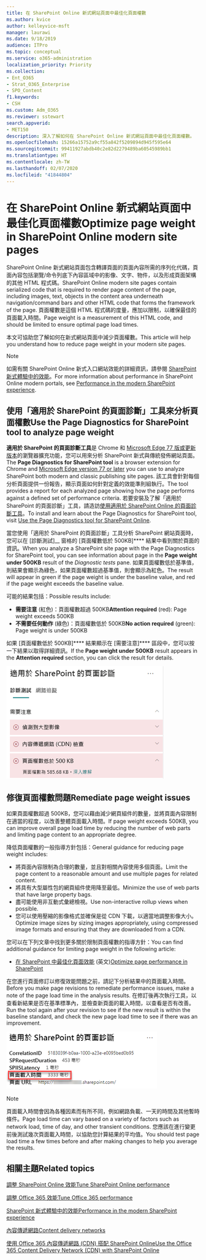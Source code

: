 ```yaml
---
title: 在 SharePoint Online 新式網站頁面中最佳化頁面權數
ms.author: kvice
author: kelleyvice-msft
manager: laurawi
ms.date: 9/18/2019
audience: ITPro
ms.topic: conceptual
ms.service: o365-administration
localization_priority: Priority
ms.collection:
- Ent_O365
- Strat_O365_Enterprise
- SPO_Content
f1.keywords:
- CSH
ms.custom: Adm_O365
ms.reviewer: sstewart
search.appverid:
- MET150
description: 深入了解如何在 SharePoint Online 新式網站頁面中最佳化頁面權數。
ms.openlocfilehash: 15266a15752a9cf55a842f5209894d945f595e64
ms.sourcegitcommit: 99411927abdb40c2e82d2279489ba60545989bb1
ms.translationtype: HT
ms.contentlocale: zh-TW
ms.lasthandoff: 02/07/2020
ms.locfileid: "41844804"
---
```

# <a name="optimize-page-weight-in-sharepoint-online-modern-site-pages"></a><span data-ttu-id="ec779-103">在 SharePoint Online 新式網站頁面中最佳化頁面權數</span><span class="sxs-lookup"><span data-stu-id="ec779-103">Optimize page weight in SharePoint Online modern site pages</span></span>

<span data-ttu-id="ec779-104">SharePoint Online 新式網站頁面包含轉譯頁面的頁面內容所需的序列化代碼，頁面內容包括瀏覽/命令列底下內容區域中的影像、文字、物件，以及形成頁面架構的其他 HTML 程式碼。</span><span class="sxs-lookup"><span data-stu-id="ec779-104">SharePoint Online modern site pages contain serialized code that is required to render page content of the page, including images, text, objects in the content area underneath navigation/command bars and other HTML code that forms the framework of the page.</span></span> <span data-ttu-id="ec779-105">頁面權數是這個 HTML 程式碼的度量，應加以限制，以確保最佳的頁面載入時間。</span><span class="sxs-lookup"><span data-stu-id="ec779-105">Page weight is a measurement of this HTML code, and should be limited to ensure optimal page load times.</span></span>

<span data-ttu-id="ec779-106">本文可協助您了解如何在新式網站頁面中減少頁面權數。</span><span class="sxs-lookup"><span data-stu-id="ec779-106">This article will help you understand how to reduce page weight in your modern site pages.</span></span>

>[!NOTE]
><span data-ttu-id="ec779-107">如需有關 SharePoint Online 新式入口網站效能的詳細資訊，請參閱 [SharePoint 新式體驗中的效能](https://docs.microsoft.com/sharepoint/modern-experience-performance)。</span><span class="sxs-lookup"><span data-stu-id="ec779-107">For more information about performance in SharePoint Online modern portals, see [Performance in the modern SharePoint experience](https://docs.microsoft.com/sharepoint/modern-experience-performance).</span></span>

## <a name="use-the-page-diagnostics-for-sharepoint-tool-to-analyze-page-weight"></a><span data-ttu-id="ec779-108">使用「適用於 SharePoint 的頁面診斷」工具來分析頁面權數</span><span class="sxs-lookup"><span data-stu-id="ec779-108">Use the Page Diagnostics for SharePoint tool to analyze page weight</span></span>

<span data-ttu-id="ec779-109">**適用於 SharePoint 的頁面診斷工具**是 Chrome 和 [Microsoft Edge 77 版或更新版本](https://www.microsoftedgeinsider.com/download?form=MI13E8&OCID=MI13E8)的瀏覽器擴充功能，您可以用來分析 SharePoint 新式與傳統發佈網站頁面。</span><span class="sxs-lookup"><span data-stu-id="ec779-109">The **Page Diagnostics for SharePoint tool** is a browser extension for Chrome and [Microsoft Edge version 77 or later](https://www.microsoftedgeinsider.com/download?form=MI13E8&OCID=MI13E8) you can use to analyze SharePoint both modern and classic publishing site pages.</span></span> <span data-ttu-id="ec779-110">該工具會針對每個分析頁面提供一份報告，顯示頁面如何針對定義的效能準則組執行。</span><span class="sxs-lookup"><span data-stu-id="ec779-110">The tool provides a report for each analyzed page showing how the page performs against a defined set of performance criteria.</span></span> <span data-ttu-id="ec779-111">若要安裝及了解「適用於 SharePoint 的頁面診斷」工具，請造訪[使用適用於 SharePoint Online 的頁面診斷工具](page-diagnostics-for-spo.md)。</span><span class="sxs-lookup"><span data-stu-id="ec779-111">To install and learn about the Page Diagnostics for SharePoint tool, visit [Use the Page Diagnostics tool for SharePoint Online](page-diagnostics-for-spo.md).</span></span>

<span data-ttu-id="ec779-112">當您使用「適用於 SharePoint 的頁面診斷」工具分析 SharePoint 網站頁面時，您可以在 [診斷測試]__ 窗格的 [頁面權數低於 500KB]\*\*\*\* 結果中看到關於頁面的資訊。</span><span class="sxs-lookup"><span data-stu-id="ec779-112">When you analyze a SharePoint site page with the Page Diagnostics for SharePoint tool, you can see information about page in the **Page weight under 500KB** result of the _Diagnostic tests_ pane.</span></span> <span data-ttu-id="ec779-113">如果頁面權數低於基準值，則結果會顯示為綠色，如果頁面權數超過基準值，則會顯示為紅色。</span><span class="sxs-lookup"><span data-stu-id="ec779-113">The result will appear in green if the page weight is under the baseline value, and red if the page weight exceeds the baseline value.</span></span>

<span data-ttu-id="ec779-114">可能的結果包括：</span><span class="sxs-lookup"><span data-stu-id="ec779-114">Possible results include:</span></span>

- <span data-ttu-id="ec779-115">**需要注意** (紅色)：頁面權數超過 500KB</span><span class="sxs-lookup"><span data-stu-id="ec779-115">**Attention required** (red): Page weight exceeds 500KB</span></span>
- <span data-ttu-id="ec779-116">**不需要任何動作** (綠色)：頁面權數低於 500KB</span><span class="sxs-lookup"><span data-stu-id="ec779-116">**No action required** (green): Page weight is under 500KB</span></span>

<span data-ttu-id="ec779-117">如果 [頁面權數低於 500KB]\*\*\*\* 結果顯示在 [需要注意]\*\*\*\* 區段中，您可以按一下結果以取得詳細資訊。</span><span class="sxs-lookup"><span data-stu-id="ec779-117">If the **Page weight under 500KB** result appears in the **Attention required** section, you can click the result for details.</span></span>

![對 SharePoint 的要求結果](media/modern-portal-optimization/pagediag-page-weight.png)

## <a name="remediate-page-weight-issues"></a><span data-ttu-id="ec779-119">修復頁面權數問題</span><span class="sxs-lookup"><span data-stu-id="ec779-119">Remediate page weight issues</span></span>

<span data-ttu-id="ec779-120">如果頁面權數超過 500KB，您可以藉由減少網頁組件的數量，並將頁面內容限制在適當的程度，以改善整體頁面載入時間。</span><span class="sxs-lookup"><span data-stu-id="ec779-120">If page weight exceeds 500KB, you can improve overall page load time by reducing the number of web parts and limiting page content to an appropriate degree.</span></span>

<span data-ttu-id="ec779-121">降低頁面權數的一般指導方針包括：</span><span class="sxs-lookup"><span data-stu-id="ec779-121">General guidance for reducing page weight includes:</span></span>

- <span data-ttu-id="ec779-122">將頁面內容限制為合理的數量，並且對相關內容使用多個頁面。</span><span class="sxs-lookup"><span data-stu-id="ec779-122">Limit the page content to a reasonable amount and use multiple pages for related content.</span></span>
- <span data-ttu-id="ec779-123">將具有大型屬性包的網頁組件使用降至最低。</span><span class="sxs-lookup"><span data-stu-id="ec779-123">Minimize the use of web parts that have large property bags.</span></span>
- <span data-ttu-id="ec779-124">盡可能使用非互動式彙總檢視。</span><span class="sxs-lookup"><span data-stu-id="ec779-124">Use non-interactive rollup views when possible.</span></span>
- <span data-ttu-id="ec779-125">您可以使用壓縮的影像格式並確保是從 CDN 下載，以適當地調整影像大小。</span><span class="sxs-lookup"><span data-stu-id="ec779-125">Optimize image sizes by sizing images appropriately, using compressed image formats and ensuring that they are downloaded from a CDN.</span></span>

<span data-ttu-id="ec779-126">您可以在下列文章中找到更多關於限制頁面權數的指導方針：</span><span class="sxs-lookup"><span data-stu-id="ec779-126">You can find additional guidance for limiting page weight in the following article:</span></span>

- <span data-ttu-id="ec779-127">[在 SharePoint 中最佳化頁面效能](https://docs.microsoft.com/sharepoint/dev/general-development/optimize-page-performance-in-sharepoint) (英文)</span><span class="sxs-lookup"><span data-stu-id="ec779-127">[Optimize page performance in SharePoint](https://docs.microsoft.com/sharepoint/dev/general-development/optimize-page-performance-in-sharepoint)</span></span>

<span data-ttu-id="ec779-128">在您進行頁面修訂以修復效能問題之前，請記下分析結果中的頁面載入時間。</span><span class="sxs-lookup"><span data-stu-id="ec779-128">Before you make page revisions to remediate performance issues, make a note of the page load time in the analysis results.</span></span> <span data-ttu-id="ec779-129">在修訂後再次執行工具，以查看新結果是否在基準標準內，並檢查新頁面的載入時間，以查看是否有改善。</span><span class="sxs-lookup"><span data-stu-id="ec779-129">Run the tool again after your revision to see if the new result is within the baseline standard, and check the new page load time to see if there was an improvement.</span></span>

![頁面載入時間結果](media/modern-portal-optimization/pagediag-page-load-time.png)

>[!NOTE]
><span data-ttu-id="ec779-131">頁面載入時間會因為各種因素而有所不同，例如網路負載、一天的時間及其他暫時條件。</span><span class="sxs-lookup"><span data-stu-id="ec779-131">Page load time can vary based on a variety of factors such as network load, time of day, and other transient conditions.</span></span> <span data-ttu-id="ec779-132">您應該在進行變更前後測試幾次頁面載入時間，以協助您計算結果的平均值。</span><span class="sxs-lookup"><span data-stu-id="ec779-132">You should test page load time a few times before and after making changes to help you average the results.</span></span>

## <a name="related-topics"></a><span data-ttu-id="ec779-133">相關主題</span><span class="sxs-lookup"><span data-stu-id="ec779-133">Related topics</span></span>

[<span data-ttu-id="ec779-134">調整 SharePoint Online 效能</span><span class="sxs-lookup"><span data-stu-id="ec779-134">Tune SharePoint Online performance</span></span>](tune-sharepoint-online-performance.md)

[<span data-ttu-id="ec779-135">調整 Office 365 效能</span><span class="sxs-lookup"><span data-stu-id="ec779-135">Tune Office 365 performance</span></span>](tune-office-365-performance.md)

[<span data-ttu-id="ec779-136">SharePoint 新式體驗中的效能</span><span class="sxs-lookup"><span data-stu-id="ec779-136">Performance in the modern SharePoint experience</span></span>](https://docs.microsoft.com/sharepoint/modern-experience-performance)

[<span data-ttu-id="ec779-137">內容傳遞網路</span><span class="sxs-lookup"><span data-stu-id="ec779-137">Content delivery networks</span></span>](content-delivery-networks.md)

[<span data-ttu-id="ec779-138">使用 Office 365 內容傳遞網路 (CDN) 搭配 SharePoint Online</span><span class="sxs-lookup"><span data-stu-id="ec779-138">Use the Office 365 Content Delivery Network (CDN) with SharePoint Online</span></span>](use-office-365-cdn-with-spo.md)
